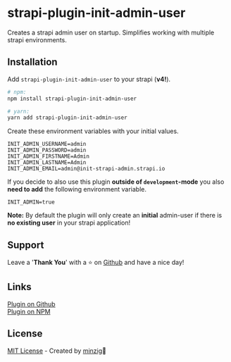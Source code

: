 # strapi-plugin-init-admin-user

Creates a strapi admin user on startup. Simplifies working with multiple strapi environments.

## Installation 
Add `strapi-plugin-init-admin-user` to your strapi (**v4!**).

```bash
# npm:
npm install strapi-plugin-init-admin-user
```

```bash
# yarn:
yarn add strapi-plugin-init-admin-user
```

Create these environment variables with your initial values.
```
INIT_ADMIN_USERNAME=admin
INIT_ADMIN_PASSWORD=admin
INIT_ADMIN_FIRSTNAME=Admin
INIT_ADMIN_LASTNAME=Admin
INIT_ADMIN_EMAIL=admin@init-strapi-admin.strapi.io
```

If you decide to also use this plugin **outside of `development`-mode** you also **need to add** the following environment variable.

```
INIT_ADMIN=true
```

**Note:** By default the plugin will only create an **initial** admin-user if there is **no existing user** in your strapi application!


## Support
Leave a '**Thank You**' with a ⭐️ on [Github](https://github.com/minzig/strapi-plugin-init-admin-user) and have a nice day!

## Links
[Plugin on Github](https://github.com/minzig/strapi-plugin-init-admin-user)   
[Plugin on NPM](https://www.npmjs.com/package/strapi-plugin-init-admin-user)  

## License
[MIT License](LICENSE.md) - Created by [minzig](https://github.com/minzig)🍃





